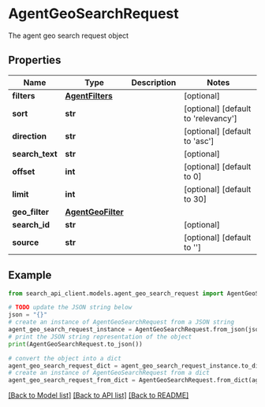 # AgentGeoSearchRequest

The agent geo search request object

## Properties

Name | Type | Description | Notes
------------ | ------------- | ------------- | -------------
**filters** | [**AgentFilters**](AgentFilters.md) |  | [optional] 
**sort** | **str** |  | [optional] [default to 'relevancy']
**direction** | **str** |  | [optional] [default to 'asc']
**search_text** | **str** |  | [optional] 
**offset** | **int** |  | [optional] [default to 0]
**limit** | **int** |  | [optional] [default to 30]
**geo_filter** | [**AgentGeoFilter**](AgentGeoFilter.md) |  | 
**search_id** | **str** |  | [optional] 
**source** | **str** |  | [optional] [default to '']

## Example

```python
from search_api_client.models.agent_geo_search_request import AgentGeoSearchRequest

# TODO update the JSON string below
json = "{}"
# create an instance of AgentGeoSearchRequest from a JSON string
agent_geo_search_request_instance = AgentGeoSearchRequest.from_json(json)
# print the JSON string representation of the object
print(AgentGeoSearchRequest.to_json())

# convert the object into a dict
agent_geo_search_request_dict = agent_geo_search_request_instance.to_dict()
# create an instance of AgentGeoSearchRequest from a dict
agent_geo_search_request_from_dict = AgentGeoSearchRequest.from_dict(agent_geo_search_request_dict)
```
[[Back to Model list]](../README.md#documentation-for-models) [[Back to API list]](../README.md#documentation-for-api-endpoints) [[Back to README]](../README.md)


